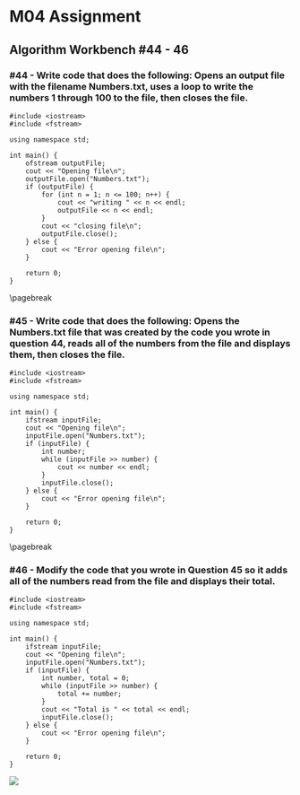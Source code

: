 # M04 Assignment

## Algorithm Workbench #44 - 46

### \#44 - Write code that does the following: Opens an output file with the filename Numbers.txt, uses a loop to write the numbers 1 through 100 to the file, then closes the file.

```
#include <iostream>
#include <fstream>

using namespace std;

int main() {
    ofstream outputFile;
    cout << "Opening file\n";
    outputFile.open("Numbers.txt");
    if (outputFile) {
        for (int n = 1; n <= 100; n++) {
            cout << "writing " << n << endl;
            outputFile << n << endl;
        }
        cout << "closing file\n";
        outputFile.close();
    } else {
        cout << "Error opening file\n";
    }

    return 0;
}
```

\pagebreak

### \#45 - Write code that does the following: Opens the Numbers.txt file that was created by the code you wrote in question 44, reads all of the numbers from the file and displays them, then closes the file.

```
#include <iostream>
#include <fstream>

using namespace std;

int main() {
    ifstream inputFile;
    cout << "Opening file\n";
    inputFile.open("Numbers.txt");
    if (inputFile) {
        int number;
        while (inputFile >> number) {
            cout << number << endl;
        }
        inputFile.close();
    } else {
        cout << "Error opening file\n";
    }

    return 0;
}
```

\pagebreak

### \#46 - Modify the code that you wrote in Question 45 so it adds all of the numbers read from the file and displays their total.

```
#include <iostream>
#include <fstream>

using namespace std;

int main() {
    ifstream inputFile;
    cout << "Opening file\n";
    inputFile.open("Numbers.txt");
    if (inputFile) {
        int number, total = 0;
        while (inputFile >> number) {
            total += number;
        }
        cout << "Total is " << total << endl;
        inputFile.close();
    } else {
        cout << "Error opening file\n";
    }

    return 0;
}
```

![](M04/m04-1.jpg)
